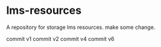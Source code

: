 # lms-resources


A repository for storage lms resources.
make some change.

commit v1
commit v2
commit v4
commit v6
